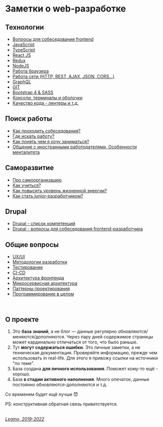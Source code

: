 # Заметки о web-разработке #

## Технологии ##
- [Вопросы для собеседования frontend](/Pages/JobSearch/InterviewQuestions.md)
- [JavaScript](/Pages/JS/JS.md)
- [TypeScript](/Pages/JS/TypeScript.md)
- [React JS](/Pages/JS/React.md)
- [Redux](/Pages/JS/Redux.md)
- [NodeJS](/Pages/JS/NodeJS.md)
- [Работа браузера](/Pages/WebDeveloping/Browser.md)
- [Работа сети (HTTP, REST, AJAX, JSON, CORS...)](/Pages/WebDeveloping/Network.md)
- [GraphQL](/Pages/WebDeveloping/GraphQL.md)
- [GIT](/Pages/_Other/GIT.md)
- [Bootstrap 4 & SASS](/Pages/WebDeveloping/HtmlCssQuestions.md)
- [Консоли, терминалы и оболочки](/Pages/_Other/Console.md)
- [Качество кода - линтеры и т.д.](/Pages/JS/CodeQuality.md)

## Поиск работы ##

- [Как проходить собеседования?](/Pages/JobSearch/Interview.md)
- [Где искать работу?](/Pages/JobSearch/HR-company.md)
- [Как понять чем я хочу заниматься?](/Pages/JobSearch/Destination.md)
- [Общение с иностранными работодателями. Особенности менталитета](/Pages/JobSearch/ForeignMentality.md)

## Саморазвитие ##
- [Про самоорганизацию](/Pages/SelfOrgainzation/SelfOrganization.md)
- [Как учиться?](/Pages/SelfOrgainzation/Learning.md)
- [Как повысить уровень жизненной энергии?](/Pages/SelfOrgainzation/Energy.md)
- [Как стать junior-разработчиком?](/Pages/SelfOrgainzation/GradationJunior.md)

## Drupal ##
- [Drupal - список компетенций](/Pages/Drupal/CompetenciesList.md)
- [Drupal - вопросы для собеседования frontend-разработчика](/Pages/Drupal/DrupalQuestions.md)

## Общие вопросы ##
- [UX/UI](/Pages/_Other/UxUi.md)
- [Методологии разработки](/Pages/Programming/Methodology.md)
- [Тестирование](/Pages/Programming/Testing.md)
- [CI-CD](/Pages/Programming/CI-CD.md)
- [Архитектура фронтенда](/Pages/Programming/Architecture.md)
- [Микросервисная архитектура](/Pages/WebDeveloping/Microservices.md)
- [Паттерны проектирования](/Pages/Programming/Pattern.md)
- [Программирование в целом](/Pages/Programming/Programming.md)

<br>

## О проекте ##
  1) Это **база знаний**, а не блог — данные регулярно обновляются/меняются/дополняются. Через пару дней содержимое страницы может кардинально отличаться от того, что было раньше.
  1) Тут **могут содержаться ошибки**. Это личные заметки, а не техническая документация. Проверяйте информацию, прежде чем использовать in real-life. Для этого я привожу ссылки на источники "по теме".
  1) База создана **для личного использования**. Поможет кому-то ещё - хорошо.
  1) База **в стадии активного наполнения**. Много опечаток, данные постоянно обновляются-дополняются и т.д. 

Со временем будет ещё лучше :smiling_imp: 

PS: конструктивная обратная связь приветствуется.
<br>
<br>

*[Legmo, 2019-2022](https://github.com/Legmo/notes/)*

